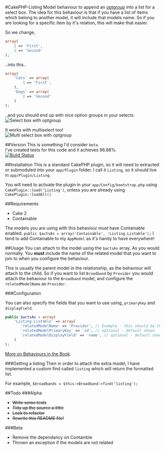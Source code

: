 #CakePHP-Listing
Model behaviour to append an [optgroup](http://www.w3schools.com/tags/tag_optgroup.asp) into a list for a select box. The idea for this behaviour is that if you have a list of items which belong to another model, it will include that models name. So if you are looking for a specific item by it's relation, this will make that easier.

So we change,

```php
array(
    1 => 'First',
    2 => 'Second'
);
```
..into this..

```php
array(
    'Cats' => array(
        1 => 'First',
    ),
    'Dogs' => array(
        2 => 'Second'
    )
);
```

..and you should end up with nice option groups in your selects.  
![Select box with optgroup](http://i.imgur.com/QP7BhMl.png)

It works with multiselect too!  
![Multi select box with optgroup](http://i.imgur.com/1t1sRvI.png)

##Version
This is something I'd consider `beta`.  
I've created tests for this code and it achieves 96.88%.  
[![Build Status](https://travis-ci.org/davidyell/CakePHP-Listing.png?branch=master)](https://travis-ci.org/davidyell/CakePHP-Listing)


##Installation
This is a standard CakePHP plugin, so it will need to extracted or submoduled into your `app/Plugin` folder. I call it `Listing`, so it should live in `app/Plugin/Listing`.

You will need to activate the plugin in your `app/Config/bootstrap.php` using `CakePlugin::load('Listing')`, unless you are already using `CakePlugin::loadAll()`

##Requirements
* Cake 2
* Containable

The models you are using with this behaviour must have Containable enabled.
`public $actsAs = array('Containable', 'Listing.Listable');`
I tend to add Containable to my `AppModel` as it's handy to have everywhere!

##Usage
You can attach to the model using the `$actsAs` array. As you would normally.
You **must** include the name of the related model that you want to join to when you configure the behaviour.

This is usually the parent model in the relationship, as the behaviour will attach to the child. So if you want to list `Broadband` by `Provider` you would attach the behaviour to the `Broadband` model, and configure the `relatedModelName` as `Provider`.

###Configuration

You can also specify the fields that you want to use using, `primaryKey` and `displayField`.

```php
public $actsAs = array(
    'Listing.Listable' => array(
       'relatedModelName' => 'Provider', // Example - this should be the parent model, the one you want to group by
       'relatedModelPrimaryKey' => 'id', // optional - default shown
       'relatedModelDisplayField' => 'name', // optional - default shown
    )
);
```

[More on Behaviours in the Book](http://book.cakephp.org/2.0/en/models/behaviors.html).

###Getting a listing
Then in order to attach the extra model, I have implemented a custom find called `listing` which will return the formatted list.

For example,
`$broadbands = $this->Broadband->find('listing');`

##Todo
###Alpha
* ~~Write some tests~~
* ~~Tidy up the source a little~~
* ~~Look to refactor~~
* ~~Rewrite this README file!~~

###Beta
* Remove the dependancy on Containble
* Thrown an exception if the models are not related
